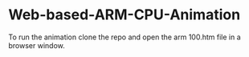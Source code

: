 # Web-based-ARM-CPU-Animation

To run the animation clone the repo and open the arm 100.htm file in a browser window.
